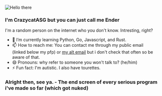 ![Hello there](https://media1.giphy.com/media/xTiIzJSKB4l7xTouE8/giphy.gif)
### I'm CrazycatASG but you can just call me Ender
I'm a random person on the internet who you don't know. Intresting, right?

- 🌱 I’m currently learning Python, Go, Javascript, and Rust. 
- 📫 How to reach me: You can contact me through my public email (linked below my pfp) or [my alt email](mailto:realitywarper14@gmail.com) but i don't check that often so be aware of that.
- 😄 Pronouns: why refer to someone you won't talk to? (he/him)
- ⚡ Fun fact: I'm autistic. I also have tourettes.


### Alright then, see ya. - The end screen of every serious program i've made so far (which got nuked)

